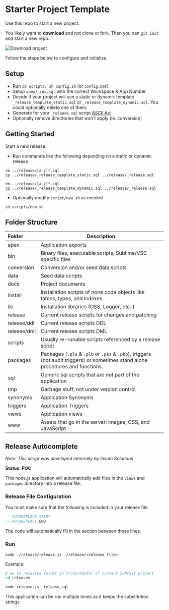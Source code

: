 
# Starter Project Template

Use this repo to start a new project. 

You likely want to **download** and not clone or fork. Then you can `git init` and start a new repo. 

![Download project](tmp/gitlab-download.png)


Follow the steps below to configure and initialize.

## Setup

* Run `cd scripts; sh config.sh` (or `config.bat`)
* Setup `apex/_ins.sql` with the correct Workspace & App Number
* Decide if your project will use a static or dynamic template `_release_template_static.sql` or `_release_template_dynamic.sql`.  You could optionally delete one of them.
* Generate for your `_release.sql` script [ASCII Art](https://asciiartgen.now.sh/?style=standard)
* Optionally remove directories that won't apply (ie. conversion)

## Getting Started

Start a new release:
* Run commands like the following depending on a static or dynamic release

```
rm ../release/[a-z]*.sql
cp ../release/_release_template_static.sql ../release/_release.sql
```


```
rm ../release/[a-z]*.sql
cp ../release/_release_template_dynamic.sql ../release/_release.sql
```


* Optionally modify `script/new.sh` as needed

```
sh scripts/new.sh
```


## Folder Structure

| Folder | Description |
|:--|--|
| apex | Application exports
| bin | Binary files, executable scripts, Sublime/VSC specific files 
| conversion | Conversion and/or seed data scripts
| data | Seed data scripts
| docs | Project documents 
| install | Installation scripts of none code objects like tables, types, and indexes.
| lib | Installation libraries (OSS, Logger, etc..)
| release | Current release scripts for changes and patching
| release/ddl | Current release scripts DDL
| release/dml | Current release scripts DML
| scripts | Usually re-runable scripts referenced by a release script
| packages | Packages (`.pls` & `.plb` or `.pks` & `.pkb`), triggers (not audit triggers) or sometimes stand alone procedures and functions.
| sql | Generic sql scripts that are not part of the application
| tmp | Garbage stuff, not under version control
| synonyms | Application Synonyms
| triggers | Application Triggers
| views | Application views
| www | Assets that go in the server: images, CSS, and JavaScript

## Release Autocomplete

_Note: This script was developed intnerally by Insum Solutions_

**Status: POC**

This node.js application will automatically add files in the `views` and `packages` directory into a release file.

### Release File Configuration

You must make sure that the following is included in your release file:

```sql
-- AUTOREPLACE_START
-- AUTOREPLACE_END
```

The code will automatically fill in the section between these lines.

### Run

`node ./release/release.js ./release/<release file>`


Example:

```bash
# Go to releases folder in trunk/master of current SVN/Git project
cd releases

node release.js _release.sql
```

This application can be run multiple times as it keeps the substitution strings.
